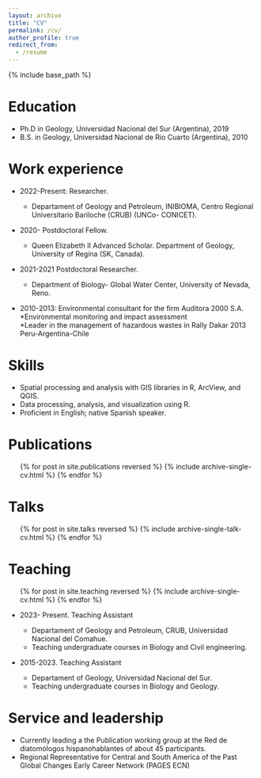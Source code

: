 ```yaml
---
layout: archive
title: "CV"
permalink: /cv/
author_profile: true
redirect_from:
  - /resume
---
```


{% include base_path %}

Education
======
* Ph.D in Geology, Universidad Nacional del Sur (Argentina), 2019
* B.S. in Geology, Universidad Nacional de Rio Cuarto (Argentina), 2010

Work experience
======

* 2022-Present: Researcher.
    * Departament of Geology and Petroleum, INIBIOMA, Centro Regional Universitario Bariloche (CRUB) (UNCo- CONICET).
      
* 2020- Postdoctoral Fellow. 
    * Queen Elizabeth II Advanced Scholar. Department of Geology, University of Regina (SK, Canada).

* 2021-2021 Postdoctoral Researcher.
    * Department of Biology- Global Water Center, University of Nevada, Reno. 

* 2010-2013: Environmental consultant for the firm Auditora 2000 S.A. 		
  *Environmental monitoring and impact assessment		    
  *Leader in the management of hazardous wastes in Rally Dakar 2013 Peru-Argentina-Chile     

  
Skills
======
* Spatial processing and analysis with GIS libraries in R, ArcView, and QGIS.
* Data processing, analysis, and visualization using R.
* Proficient in English; native Spanish speaker.

Publications
======
  <ul>{% for post in site.publications reversed %}
    {% include archive-single-cv.html %}
  {% endfor %}</ul>
  
Talks
======
  <ul>{% for post in site.talks reversed %}
    {% include archive-single-talk-cv.html  %}
  {% endfor %}</ul>
  
Teaching
======
  <ul>{% for post in site.teaching reversed %}
    {% include archive-single-cv.html %}
  {% endfor %}</ul>
  
* 2023- Present. Teaching Assistant
    * Departament of Geology and Petroleum, CRUB, Universidad Nacional del Comahue. 
    * Teaching undergraduate courses in Biology and Civil engineering.
    
* 2015-2023. Teaching Assistant
    * Departament of Geology, Universidad Nacional del Sur. 
    * Teaching undergraduate courses in Biology and Geology.

Service and leadership
======
* Currently leading a the Publication working group at the Red de diatomólogos hispanohablantes of about 45 participants.
* Regional Representative  for Central and South America of the Past Global Changes Early Career Network (PAGES ECN) 
